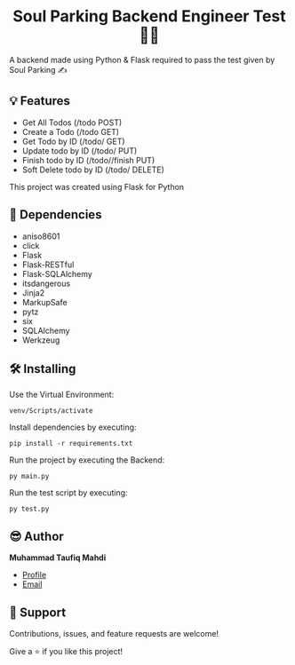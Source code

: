 <h1 align="center">
Soul Parking Backend Engineer Test 👨‍💻
</h1>

<p>
A backend made using Python & Flask required to pass the test given by Soul Parking ✍
</p>

## 💡 Features

* Get All Todos (/todo POST)
* Create a Todo (/todo GET)
* Get Todo by ID (/todo/<id> GET)
* Update todo by ID (/todo/<id> PUT)
* Finish todo by ID (/todo/<id>/finish PUT)
* Soft Delete todo by ID (/todo/<id> DELETE)

This project was created using Flask for Python

## 🚦 Dependencies

- aniso8601
- click
- Flask
- Flask-RESTful
- Flask-SQLAlchemy
- itsdangerous
- Jinja2
- MarkupSafe
- pytz
- six
- SQLAlchemy
- Werkzeug


## 🛠 Installing

Use the Virtual Environment:

```
venv/Scripts/activate
```

Install dependencies by executing:

```
pip install -r requirements.txt
```

Run the project by executing the Backend:

```
py main.py
```

Run the test script by executing:

```
py test.py
```

## 😎 Author

**Muhammad Taufiq Mahdi**

- [Profile](https://www.linkedin.com/in/mtaufiqmahdi/ "Muhammad Taufiq Mahdi")
- [Email](mailto:mtaufiqmahdi@yahoo.co.id?subject=Hi "Hi!")

## 🤝 Support

Contributions, issues, and feature requests are welcome!

Give a ⭐️ if you like this project!
